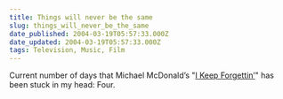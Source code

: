 ```yaml
---
title: Things will never be the same
slug: things_will_never_be_the_same
date_published: 2004-03-19T05:57:33.000Z
date_updated: 2004-03-19T05:57:33.000Z
tags: Television, Music, Film
---
```


Current number of days that Michael McDonald’s "[I Keep Forgettin’](http://www.amazon.com/exec/obidos/ASIN/B00004YLIV/2020-20/ref=nosim)" has been stuck in my head: Four.
